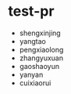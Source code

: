 # test-pr


* shengxinjing
* yangtao
* pengxiaolong
* zhangyuxuan
* gaoshaoyun
* yanyan
* cuixiaorui
